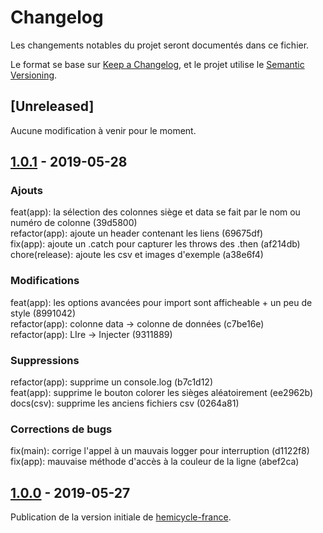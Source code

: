 # Changelog
Les changements notables du projet seront documentés dans ce fichier.

Le format se base sur [Keep a Changelog](https://keepachangelog.com/fr/1.0.0/),
et le projet utilise le [Semantic Versioning](https://semver.org/spec/v2.0.0.html).

## [Unreleased]
Aucune modification à venir pour le moment.

## [1.0.1] - 2019-05-28

### Ajouts
feat(app): la sélection des colonnes siège et data se fait par le nom ou numéro de colonne (39d5800)  
refactor(app): ajoute un header contenant les liens (69675df)  
fix(app): ajoute un .catch pour capturer les throws des .then (af214db)  
chore(release): ajoute les csv et images d'exemple (a38e6f4)  

### Modifications
feat(app): les options avancées pour import sont afficheable + un peu de style (8991042)  
refactor(app): colonne data -> colonne de données (c7be16e)  
refactor(app): LIre -> Injecter (9311889)  

### Suppressions
refactor(app): supprime un console.log (b7c1d12)  
feat(app): supprime le bouton colorer les sièges aléatoirement (ee2962b)  
docs(csv): supprime les anciens fichiers csv (0264a81)  

### Corrections de bugs
fix(main): corrige l'appel à un mauvais logger pour interruption (d1122f8)  
fix(app): mauvaise méthode d'accès à la couleur de la ligne (abef2ca)  

## [1.0.0] - 2019-05-27
Publication de la version initiale de [hemicycle-france].

[1.0.1]: https://github.com/Serrulien/hemicycle-france/compare/v1.0.0...v1.0.1
[1.0.0]: https://github.com/Serrulien/hemicycle-france/releases/tag/v1.0.0
[hemicycle-france]: https://serrulien.github.io/hemicycle-france/principale.html